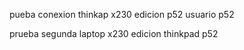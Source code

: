 pueba conexion thinkap x230
edicion p52
usuario p52

prueba segunda laptop x230
edicion thinkpad p52
